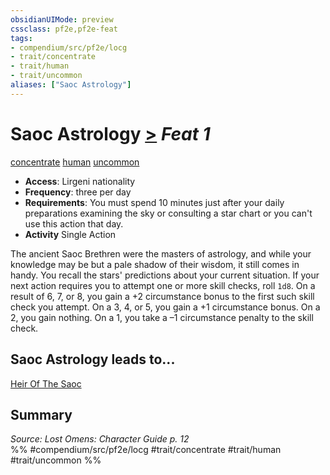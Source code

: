 ```yaml
---
obsidianUIMode: preview
cssclass: pf2e,pf2e-feat
tags:
- compendium/src/pf2e/locg
- trait/concentrate
- trait/human
- trait/uncommon
aliases: ["Saoc Astrology"]
---
```

# Saoc Astrology  [>](chapter-9-playing-the-game.md#Actions "Single Action") *Feat 1*  
[concentrate](concentrate.md "Concentrate Action & Ability Trait")  [human](human.md "Human Ancestry & Heritage Trait")  [uncommon](uncommon.md "Uncommon Rarity Trait")  

- **Access**: Lirgeni nationality
- **Frequency**: three per day
- **Requirements**: You must spend 10 minutes just after your daily preparations examining the sky or consulting a star chart or you can't use this action that day.
- **Activity** Single Action

The ancient Saoc Brethren were the masters of astrology, and while your knowledge may be but a pale shadow of their wisdom, it still comes in handy. You recall the stars' predictions about your current situation. If your next action requires you to attempt one or more skill checks, roll `1d8`. On a result of 6, 7, or 8, you gain a +2 circumstance bonus to the first such skill check you attempt. On a 3, 4, or 5, you gain a +1 circumstance bonus. On a 2, you gain nothing. On a 1, you take a –1 circumstance penalty to the skill check.

## Saoc Astrology leads to...

[Heir Of The Saoc](heir-of-the-saoc-locg.md)

## Summary

*Source: Lost Omens: Character Guide p. 12*  
%% #compendium/src/pf2e/locg #trait/concentrate #trait/human #trait/uncommon %%